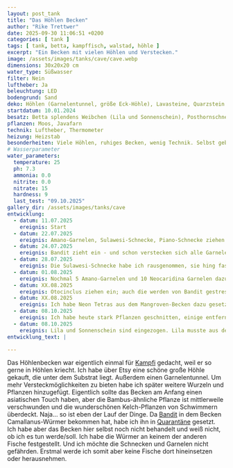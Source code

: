 ```yaml
---
layout: post_tank
title: "Das Höhlen Becken"
author: "Rike Trettwer"
date: 2025-09-30 11:06:51 +0200
categories: [ tank ]
tags: [ tank, betta, kampffisch, walstad, höhle ]
excerpt: "Ein Becken mit vielen Höhlen und Verstecken."
image: /assets/images/tanks/cave/cave.webp
dimensions: 30x20x20 cm
water_type: Süßwasser
filter: Nein
luftheber: Ja
beleuchtung: LED
bodengrund: Sand
deko: Höhlen (Garnelentunnel, größe Eck-Höhle), Lavasteine, Quarzstein aus der Ostsee, Manzanita-Wurzeln
startdatum: 10.01.2024
besatz: Betta splendens Weibchen (Lila und Sonnenschein), Posthornschnecken, Blasenschnecken, Piano-Schnecke (männlich), eine Rennschnecke, 8 Neon Tetras, x Amano Garnelen, x Neocaridina Garnelen, 4 Otocinclus
pflanzen: Moos, Javafarn
technik: Luftheber, Thermometer
heizung: Heizstab
besonderheiten: Viele Höhlen, ruhiges Becken, wenig Technik. Selbst gebautes Regal aus Möbeltransport-Brett mit Rollen, Bierkästen und einem stabilen Holzbrett!
# Wasserparameter
water_parameters:
  temperature: 25
  ph: 7.3
  ammonia: 0.0
  nitrite: 0.0
  nitrate: 15
  hardness: 9
  last_test: "09.10.2025"
gallery_dir: /assets/images/tanks/cave
entwicklung:
  - datum: 11.07.2025
    ereignis: Start
  - datum: 22.07.2025
    ereignis: Amano-Garnelen, Sulawesi-Schnecke, Piano-Schnecke ziehen ein
  - datum: 24.07.2025
    ereignis: Bandit zieht ein - und schon verstecken sich alle Garnelen
  - datum: 28.07.2025
    ereignis: Die Sulawesi-Schnecke habe ich rausgenommen, sie hing fast im Garnelentunnel fest. Lieber keine Höhlen für diese Schnecke. Dafür ein paar Neocaridina Garnelen dazu.
  - datum: 01.08.2025
    ereignis: Nochmal 5 Amano-Garnelen und 10 Neocaridina Garnelen dazu - irgendwie sieht man sie nie. Es scheint, als ob sich alle unter der einzigen Wurzel verstecken... Bandit macht ihnen Angst. Er jagt alles, was sich bewegt.
  - datum: XX.08.2025
    ereignis: Otocinclus ziehen ein; auch die werden von Bandit gestresst
  - datum: XX.08.2025
    ereignis: Ich habe Neon Tetras aus dem Mangroven-Becken dazu gesetzt. Und endlich scheint Bandit zur Ruhe zu kommen und akzeptiert seine Mitbewohner (Reizüberflutung?). Alle! Die Garnelen kommen wieder raus.
  - datum: 08.10.2025
    ereignis: Ich habe heute stark Pflanzen geschnitten, einige entfernt und ein paar umgepflanzt. Hier war viel zu wenig Licht! Außerdem die Wurzel, die als Versteck vor Bandit gedacht waren, anders platziert. Bandit ist in Quarantäne wegen Camallanus.
  - datum: 08.10.2025
    ereignis: Lila und Sonnenschein sind eingezogen. Lila musste aus dem Baby-Becken raus (hat die Babys gejagt), Sonnenschein aus dem Mangroven-Becken (hat Bandits Flossen gefleddert). Die beiden Damen scheinen sich zu arrangieren.
entwicklung_text: |

---
```










Das Höhlenbecken war eigentlich einmal für [Kampfi](/fish/2025/09/30/fish_kampfi) gedacht, weil er so gerne in Höhlen kriecht. Ich habe über Etsy eine
schöne große Höhle gekauft, die unter dem Substrat liegt. Außerdem einen Garnelentunnel. Um mehr Versteckmöglichkeiten zu
bieten habe ich später weitere Wurzeln und Pflanzen hinzugefügt. Eigentlich sollte das Becken am Anfang einen
asiatischen Touch haben, aber die Bambus-ähnliche Pflanze ist mittlerweile verschwunden und die wunderschönen
Kelch-Pflanzen von Schwimmern überdeckt. Naja... so ist eben der Lauf der Dinge. Da [Bandit](/fish/2025/09/29/fish_bandit) in dem Becken
Camallanus-Würmer bekommen hat, habe ich ihn in [Quarantäne](/tank/2025/09/30/tank_quarantaene) gesetzt. Ich habe aber das Becken hier selbst noch nicht
behandelt und weiß nicht, ob ich es tun werde/soll. Ich habe die Würmer an keinem der anderen Fische festgestellt. Und
ich möchte die Schnecken und Garnelen nicht gefährden. Erstmal werde ich somit aber keine Fische dort hineinsetzen oder
herausnehmen.
